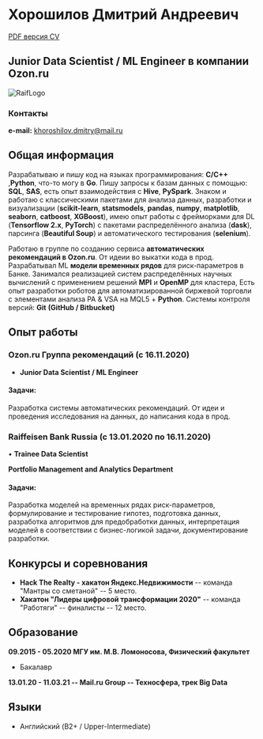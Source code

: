 
# **Хорошилов Дмитрий Андреевич**

[PDF версия CV](https://github.com/MrNeuronGamer/MrNeuronGamer.github.io/raw/master/Khoroshilov%20Dmitry%20CV.pdf)

## **Junior Data Scientist / ML Engineer в компании Ozon.ru**


![RaifLogo](https://image4.owler.com/logo/ozon_owler_20190506_085254_original.png)

### Контакты

**e-mail:**  khoroshilov.dmitry@mail.ru 


## Общая информация

Разрабатываю и пишу код на языках программирования: **С/С++** ,**Python**, что-то могу в  **Go**.
Пишу запросы к базам данных с помощью: **SQL**, **SAS**, есть опыт взаимодействия с **Hive**, **PySpark**.
Знаком и работаю с классическими пакетами для анализа данных, разработки и визуализации (**scikit-learn**,
**statsmodels**, **pandas**, **numpy**, **matplotlib**, **seaborn**, **catboost**, **XGBoost**), имею опыт работы 
с фрейморками для DL (**Tensorflow 2.x**, **PyTorch**)
с пакетами распределённого анализа (**dask**), парсинга (**Beautiful Soup**) и автоматического тестирования
(**selenium**).

Работаю в группе по созданию сервиса **автоматических рекомендаций в Ozon.ru**. От идеии во выкатки кода в прод. 
Разрабатывал ML **модели временных рядов** для риск-параметров в Банке.
Занимался реализацией систем распределённых научных вычислений с применением решений **MPI** и
**OpenMP** для кластера,
Есть опыт разработки роботов для автоматизированной биржевой торговли с элементами анализа PA &
VSA на MQL5 + **Python**.
Системы контроля версий: **Git** **(GitHub / Bitbucket)**


## Опыт работы

### **Ozon.ru Группа рекомендаций (с 16.11.2020)**
* **Junior Data Scientist / ML Engineer**

#### Задачи: 
Разработка системы автоматических рекомендаций. От идеи и проведения исследования на данных, до написания кода в прод.

### **Raiffeisen Bank Russia (с 13.01.2020  по 16.11.2020)**

• **Trainee Data Scientist**

**Portfolio Management and Analytics Department**
#### Задачи: 
Разработка моделей на временных рядах риск-параметров, формулирование и тестирование гипотез,
подготовка данных, разработка алгоритмов для предобработки данных, интерпретация моделей в
соответствии с бизнес-логикой задачи, документирование разработки.

## Конкурсы и соревнования

* **Hack The Realty - хакатон Яндекс.Недвижимости**  -- команда "Мантры со сметаной" -- 5 место.
* **Хакатон "Лидеры цифровой трансформации 2020"** -- команда "Работяги" -- финалисты -- 12 место.

## Образование

**09.2015 - 05.2020 МГУ им. М.В. Ломоносова, Физический факультет**
* Бакалавр

**13.01.20 - 11.03.21 -- Mail.ru Group -- Техносфера, трек Big Data**

## Языки

* Английский (B2+ / Upper-Intermediate)



